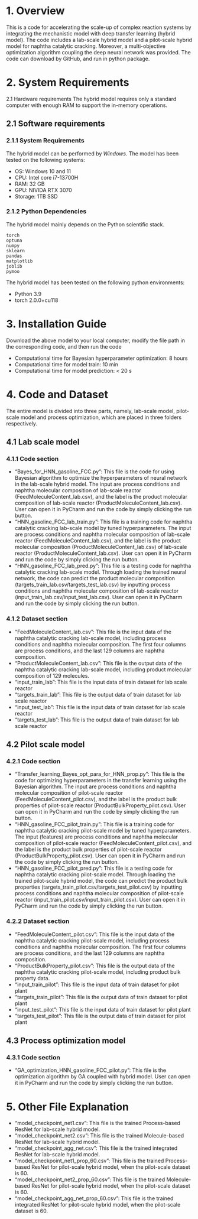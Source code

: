# 1. Overview
This is a code for accelerating the scale-up of complex reaction systems by integrating the mechanistic model with deep transfer learning (hybrid model). The code includes a lab-scale hybrid model and a pilot-scale hybrid model for naphtha catalytic cracking. Moreover, a multi-objective optimization algorithm coupling the deep neural network was provided. The code can download by GitHub, and run in python package.
# 2. System Requirements
2.1 Hardware requirements
The hybrid model requires only a standard computer with enough RAM to support the in-memory operations.
## 2.1 Software requirements
### 2.1.1 System Requirements
The hybrid model can be performed by *Windows*. The model has been tested on the following systems:
+ OS: Windows 10 and 11
+ CPU: Intel core i7-13700H
+ RAM: 32 GB
+ GPU: NIVIDA RTX 3070
+ Storage: 1TB SSD
### 2.1.2 Python Dependencies
The hybrid model mainly depends on the Python scientific stack.
```
torch
optuna
numpy
sklearn
pandas
matplotlib
joblib
pymoo
```
The hybrid model has been tested on the following python environments:
+ Python 3.9
+ torch 2.0.0+cu118
# 3. Installation Guide
Download the above model to your local computer, modify the file path in the corresponding code, and then run the code
+ Computational time for Bayesian hyperparameter optimization: 8 hours
+ Computational time for model train: 10 min
+ Computational time for model prediction: < 20 s
# 4. Code and Dataset
The entire model is divided into three parts, namely, lab-scale model, pilot-scale model and process optimization, which are placed in three folders respectively.
## 4.1 Lab scale model
### 4.1.1 Code section
+ “Bayes_for_HNN_gasoline_FCC.py”: 
This file is the code for using Bayesian algorithm to optimize the hyperparameters of neural network in the lab-scale hybrid model. The input are process conditions and naphtha molecular composition of lab-scale reactor (FeedMoleculeContent_lab.csv), and the label is the product molecular composition of lab-scale reactor (ProductMoleculeContent_lab.csv). User can open it in PyCharm and run the code by simply clicking the run button.
+ “HNN_gasoline_FCC_lab_train.py”:
This file is a training code for naphtha catalytic cracking lab-scale model by tuned hyperparameters. The input are process conditions and naphtha molecular composition of lab-scale reactor (FeedMoleculeContent_lab.csv), and the label is the product molecular composition (ProductMoleculeContent_lab.csv) of lab-scale reactor (ProductMoleculeContent_lab.csv). User can open it in PyCharm and run the code by simply clicking the run button.
+ “HNN_gasoline_FCC_lab_pred.py”:
This file is a testing code for naphtha catalytic cracking lab-scale model. Through loading the trained neural network, the code can predict the product molecular composition (targets_train_lab.csv/targets_test_lab.csv) by inputting process conditions and naphtha molecular composition of lab-scale reactor (input_train_lab.csv/input_test_lab.csv). User can open it in PyCharm and run the code by simply clicking the run button.
### 4.1.2 Dataset section
+ “FeedMoleculeContent_lab.csv”:
This file is the input data of the naphtha catalytic cracking lab-scale model, including process conditions and naphtha molecular composition. The first four columns are process conditions, and the last 129 columns are naphtha composition.
+ “ProductMoleculeContent_lab.csv”:
This file is the output data of the naphtha catalytic cracking lab-scale model, including product molecular composition of 129 molecules.
+ “input_train_lab”:
This file is the input data of train dataset for lab scale reactor
+ “targets_train_lab”:
This file is the output data of train dataset for lab scale reactor
+ “input_test_lab”:
This file is the input data of train dataset for lab scale reactor
+ “targets_test_lab”:
This file is the output data of train dataset for lab scale reactor
## 4.2 Pilot scale model
### 4.2.1 Code section
+ “Transfer_learning_Bayes_opt_para_for_HNN_prop.py”:
This file is the code for optimizing hyperparameters in the transfer learning using the Bayesian algorithm. The input are process conditions and naphtha molecular composition of pilot-scale reactor (FeedMoleculeContent_pilot.csv), and the label is the product bulk properties of pilot-scale reactor (ProductBulkProperty_pilot.csv). User can open it in PyCharm and run the code by simply clicking the run button.
+ “HNN_gasoline_FCC_pilot_train.py”:
This file is a training code for naphtha catalytic cracking pilot-scale model by tuned hyperparameters. The input (features) are process conditions and naphtha molecular composition of pilot-scale reactor (FeedMoleculeContent_pilot.csv), and the label is the product bulk properties of pilot-scale reactor (ProductBulkProperty_pilot.csv). User can open it in PyCharm and run the code by simply clicking the run button.
+ “HNN_gasoline_FCC_pilot_pred.py”:
This file is a testing code for naphtha catalytic cracking pilot-scale model. Through loading the trained pilot-scale hybrid model, the code can predict the product bulk properties (targets_train_pilot.csv/targets_test_pilot.csv) by inputting process conditions and naphtha molecular composition of pilot-scale reactor (input_train_pilot.csv/input_train_pilot.csv). User can open it in PyCharm and run the code by simply clicking the run button.
### 4.2.2 Dataset section
+ “FeedMoleculeContent_pilot.csv”:
This file is the input data of the naphtha catalytic cracking pilot-scale model, including process conditions and naphtha molecular composition. The first four columns are process conditions, and the last 129 columns are naphtha composition.
+ “ProductBulkProperty_pilot.csv”:
This file is the output data of the naphtha catalytic cracking pilot-scale model, including product bulk property data.
+ “input_train_pilot”:
This file is the input data of train dataset for pilot plant
+ “targets_train_pilot”:
This file is the output data of train dataset for pilot plant
+ “input_test_pilot”:
This file is the input data of train dataset for pilot plant
+ “targets_test_pilot”:
This file is the output data of train dataset for pilot plant
## 4.3 Process optimization model
### 4.3.1 Code section
+ “GA_optimization_HNN_gasoline_FCC_pilot.py”:
This file is the optimization algorithm by GA coupled with hybrid model. User can open it in PyCharm and run the code by simply clicking the run button.
# 5. Other File Explanation
+ “model_checkpoint_net1.csv”:
This file is the trained Process-based ResNet for lab-scale hybrid model.
+ “model_checkpoint_net2.csv”:
This file is the trained Molecule-based ResNet for lab-scale hybrid model.
+ “model_checkpoint_agg_net.csv”:
This file is the trained integrated ResNet for lab-scale hybrid model.
+ “model_checkpoint_net1_prop_60.csv”:
This file is the trained Process-based ResNet for pilot-scale hybrid model, when the pilot-scale dataset is 60.
+ “model_checkpoint_net2_prop_60.csv”:
This file is the trained Molecule-based ResNet for pilot-scale hybrid model, when the pilot-scale dataset is 60.
+ “model_checkpoint_agg_net_prop_60.csv”:
This file is the trained integrated ResNet for pilot-scale hybrid model, when the pilot-scale dataset is 60.
